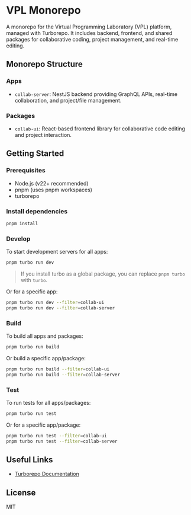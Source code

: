 # VPL Monorepo

A monorepo for the Virtual Programming Laboratory (VPL) platform, managed with Turborepo. It includes backend, frontend, and shared packages for collaborative coding, project management, and real-time editing.

## Monorepo Structure

### Apps

- `collab-server`: NestJS backend providing GraphQL APIs, real-time collaboration, and project/file management.

### Packages

- `collab-ui`: React-based frontend library for collaborative code editing and project interaction.

## Getting Started

### Prerequisites

- Node.js (v22+ recommended)
- pnpm (uses pnpm workspaces)
- turborepo

### Install dependencies

```bash
pnpm install
```

### Develop

To start development servers for all apps:

```bash
pnpm turbo run dev
```

> If you install turbo as a global package, you can replace `pnpm turbo` with `turbo`.

Or for a specific app:

```bash
pnpm turbo run dev --filter=collab-ui
pnpm turbo run dev --filter=collab-server
```

### Build

To build all apps and packages:

```bash
pnpm turbo run build
```

Or build a specific app/package:

```bash
pnpm turbo run build --filter=collab-ui
pnpm turbo run build --filter=collab-server
```

### Test

To run tests for all apps/packages:

```bash
pnpm turbo run test
```

Or for a specific app/package:

```bash
pnpm turbo run test --filter=collab-ui
pnpm turbo run test --filter=collab-server
```

## Useful Links

- [Turborepo Documentation](https://turbo.build/repo/docs)

## License

MIT
